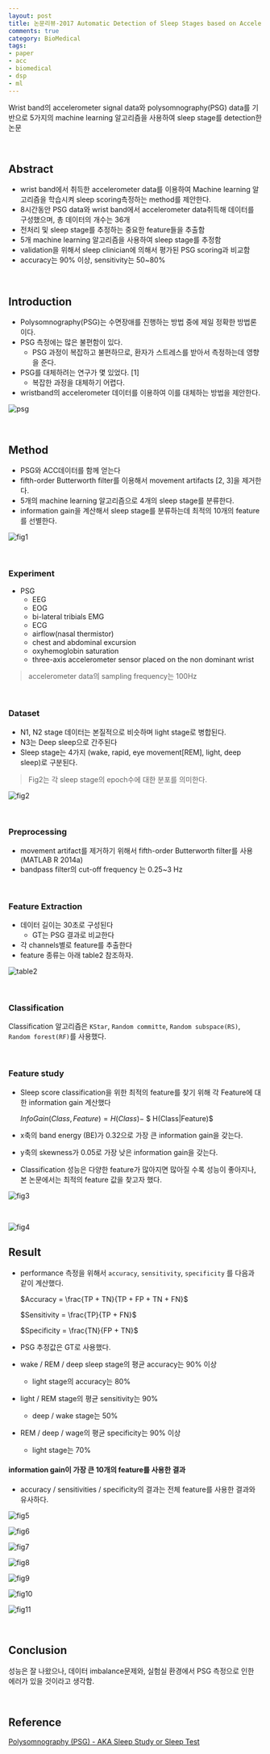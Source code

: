 ```yaml
---
layout: post
title: 논문리뷰-2017 Automatic Detection of Sleep Stages based on Accelerometer Signals from a Wristband
comments: true
category: BioMedical
tags:
- paper
- acc
- biomedical
- dsp
- ml
---
```


Wrist band의 accelerometer signal data와 polysomnography(PSG) data를 기반으로 5가지의 machine learning 알고리즘을 사용하여 sleep stage를 detection한 논문

​    

## Abstract

- wrist band에서 취득한 accelerometer data를 이용하여 Machine learning 알고리즘을 학습시켜 sleep scoring측정하는 method를 제안한다.
- 8시간동안 PSG data와 wrist band에서 accelerometer data취득해 데이터를 구성했으며, 총 데이터의 개수는 36개
- 전처리 및 sleep stage를 추정하는 중요한 feature들을 추출함
- 5개 machine learning 알고리즘을 사용하여 sleep stage를 추정함
- validation을 위해서 sleep clinician에 의해서 평가된 PSG scoring과 비교함
- accuracy는 90% 이상, sensitivity는 50~80%

​    

## Introduction

- Polysomnography(PSG)는 수면장애를 진행하는 방법 중에 제일 정확한 방법론이다.
- PSG 측정에는 많은 불편함이 있다.
  - PSG 과정이 복잡하고 불편하므로, 환자가 스트레스를 받아서 측정하는데 영향을 준다.
- PSG를 대체하려는 연구가 몇 있었다. [1]
  - 복잡한 과정을 대체하기 어렵다.
- wristband의 accelerometer 데이터를 이용하여 이를 대체하는 방법을 제안한다.

![psg](https://user-images.githubusercontent.com/13328380/51290428-2c50be00-1a47-11e9-94cd-23e2e113daa7.PNG)    

​    

## Method

- PSG와 ACC데이터를 함께 얻는다
- fifth-order Butterworth filter를 이용해서 movement artifacts [2, 3]을 제거한다.
- 5개의 machine learning 알고리즘으로 4개의 sleep stage를 분류한다.
- information gain을 계산해서 sleep stage를 분류하는데 최적의 10개의 feature를 선별한다.

![fig1](https://user-images.githubusercontent.com/13328380/51290764-04ae2580-1a48-11e9-8ebe-f88747a11bd2.PNG)

​    

### Experiment

- PSG
  - EEG
  - EOG
  - bi-lateral tribials EMG
  - ECG
  - airflow(nasal thermistor)
  - chest and abdominal excursion
  - oxyhemoglobin saturation
  - three-axis accelerometer sensor placed on the non dominant wrist

> accelerometer data의 sampling frequency는 100Hz

​    

### Dataset

- N1, N2 stage 데이터는 본질적으로 비슷하며 light stage로 병합된다.
- N3는 Deep sleep으로 간주된다
- Sleep stage는 4가지 (wake, rapid, eye movement[REM], light, deep sleep)로 구분된다.

>  Fig2는 각 sleep stage의 epoch수에 대한 분포를 의미한다.



![fig2](https://user-images.githubusercontent.com/13328380/51291069-3a074300-1a49-11e9-9a52-d6bbb4a14f71.PNG)

​    

### Preprocessing

- movement artifact를 제거하기 위해서 fifth-order Butterworth filter를 사용(MATLAB R 2014a)
- bandpass filter의 cut-off frequency 는 0.25~3 Hz

​    

### Feature Extraction

- 데이터 길이는 30초로 구성된다
  - GT는 PSG 결과로 비교한다
- 각 channels별로 feature를 추출한다
- feature 종류는 아래 table2 참조하자.





![table2](https://user-images.githubusercontent.com/13328380/51291494-ad5d8480-1a4a-11e9-931f-8c18c00f303b.PNG)

​    



### Classification

Classification 알고리즘은 `KStar`, `Random committe`, `Random subspace(RS)`, `Random forest(RF)`를 사용했다.

​    

### Feature study

- Sleep score classification을 위한 최적의 feature를 찾기 위해 각 Feature에 대한 information gain 계산했다

  $InfoGain(Class, Feature) = H(Class) -$ $ H(Class|Feature)$

- x축의 band energy (BE)가 0.32으로 가장 큰 information gain을 갖는다.

- y축의 skewness가 0.05로 가장 낮은 information gain을 갖는다.

- Classification 성능은 다양한 feature가 많아지면 많아질 수록 성능이 좋아지나, 본 논문에서는 최적의 feature 값을 찾고자 했다.

![fig3](https://user-images.githubusercontent.com/13328380/51294669-57430e00-1a57-11e9-8b0a-765edc155237.PNG)

​    

![fig4](https://user-images.githubusercontent.com/13328380/51294689-76da3680-1a57-11e9-965c-8f0a0e7fd2f0.PNG)

## Result

- performance 측정을 위해서 `accuracy`, `sensitivity`, `specificity` 를 다음과 같이 계산했다.

  $Accuracy = \frac{TP + TN}{TP + FP + TN + FN}$

  $Sensitivity = \frac{TP}{TP + FN}$

  $Specificity = \frac{TN}{FP + TN}$

- PSG 추정값은 GT로 사용했다.



- wake / REM / deep sleep stage의 평균 accuracy는 90% 이상
  - light stage의 accuracy는 80%
- light / REM stage의 평균 sensitivity는 90%
  - deep / wake stage는 50%
- REM / deep / wage의 평균 specificity는 90% 이상
  - light stage는 70%



#### information gain이 가장 큰 10개의 feature를 사용한 결과

- accuracy / sensitivities / specificity의 결과는 전체 feature를 사용한 결과와 유사하다.

![fig5](https://user-images.githubusercontent.com/13328380/51295512-59a76700-1a5b-11e9-9f4b-32d7208a8ca2.PNG)

![fig6](https://user-images.githubusercontent.com/13328380/51295514-5a3ffd80-1a5b-11e9-84bb-6576ce466a3c.PNG)

![fig7](https://user-images.githubusercontent.com/13328380/51295513-5a3ffd80-1a5b-11e9-881e-2a7198204a15.PNG)

![fig8](https://user-images.githubusercontent.com/13328380/51295515-5a3ffd80-1a5b-11e9-92ca-b8defab12934.PNG)

![fig9](https://user-images.githubusercontent.com/13328380/51295516-5a3ffd80-1a5b-11e9-86eb-7aafa988252c.PNG)

![fig10](https://user-images.githubusercontent.com/13328380/51295517-5ad89400-1a5b-11e9-99fb-9b34bcc3ef65.PNG)

![fig11](https://user-images.githubusercontent.com/13328380/51295511-59a76700-1a5b-11e9-8b53-ed2bb3f9609c.PNG)

​    

## Conclusion

성능은 잘 나왔으나, 데이터 imbalance문제와, 실험실 환경에서 PSG 측정으로 인한 에러가 있을 것이라고 생각함.



​    

## Reference

[Polysomnography (PSG) - AKA Sleep Study or Sleep Test](https://chicagosleepapneasnoring.com/polysomnography/)
